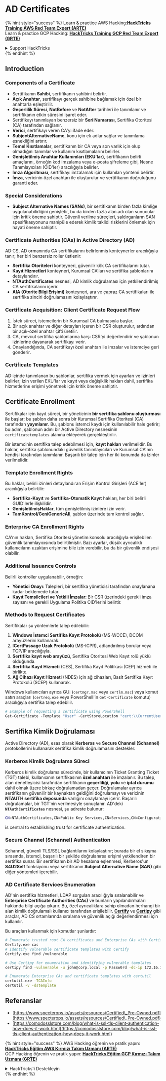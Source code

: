 # AD Certificates

{% hint style="success" %}
Learn & practice AWS Hacking:<img src="/.gitbook/assets/arte.png" alt="" data-size="line">[**HackTricks Training AWS Red Team Expert (ARTE)**](https://training.hacktricks.xyz/courses/arte)<img src="/.gitbook/assets/arte.png" alt="" data-size="line">\
Learn & practice GCP Hacking: <img src="/.gitbook/assets/grte.png" alt="" data-size="line">[**HackTricks Training GCP Red Team Expert (GRTE)**<img src="/.gitbook/assets/grte.png" alt="" data-size="line">](https://training.hacktricks.xyz/courses/grte)

<details>

<summary>Support HackTricks</summary>

* Check the [**subscription plans**](https://github.com/sponsors/carlospolop)!
* **Join the** 💬 [**Discord group**](https://discord.gg/hRep4RUj7f) or the [**telegram group**](https://t.me/peass) or **follow** us on **Twitter** 🐦 [**@hacktricks\_live**](https://twitter.com/hacktricks\_live)**.**
* **Share hacking tricks by submitting PRs to the** [**HackTricks**](https://github.com/carlospolop/hacktricks) and [**HackTricks Cloud**](https://github.com/carlospolop/hacktricks-cloud) github repos.

</details>
{% endhint %}

## Introduction

### Components of a Certificate

- Sertifikanın **Sahibi**, sertifikanın sahibini belirtir.
- **Açık Anahtar**, sertifikayı gerçek sahibine bağlamak için özel bir anahtarla eşleştirilir.
- **Geçerlilik Süresi**, **NotBefore** ve **NotAfter** tarihleri ile tanımlanır ve sertifikanın etkin süresini işaret eder.
- Sertifikayı tanımlayan benzersiz bir **Seri Numarası**, Sertifika Otoritesi (CA) tarafından sağlanır.
- **Verici**, sertifikayı veren CA'yı ifade eder.
- **SubjectAlternativeName**, konu için ek adlar sağlar ve tanımlama esnekliğini artırır.
- **Temel Kısıtlamalar**, sertifikanın bir CA veya son varlık için olup olmadığını tanımlar ve kullanım kısıtlamalarını belirler.
- **Genişletilmiş Anahtar Kullanımları (EKU'lar)**, sertifikanın belirli amaçlarını, örneğin kod imzalama veya e-posta şifreleme gibi, Nesne Tanımlayıcıları (OID'ler) aracılığıyla belirler.
- **İmza Algoritması**, sertifikayı imzalamak için kullanılan yöntemi belirtir.
- **İmza**, vericinin özel anahtarı ile oluşturulur ve sertifikanın doğruluğunu garanti eder.

### Special Considerations

- **Subject Alternative Names (SANs)**, bir sertifikanın birden fazla kimliğe uygulanabilirliğini genişletir, bu da birden fazla alan adı olan sunucular için kritik öneme sahiptir. Güvenli verilme süreçleri, saldırganların SAN spesifikasyonunu manipüle ederek kimlik taklidi risklerini önlemek için hayati öneme sahiptir.

### Certificate Authorities (CAs) in Active Directory (AD)

AD CS, AD ormanında CA sertifikalarını belirlenmiş konteynerler aracılığıyla tanır; her biri benzersiz roller üstlenir:

- **Sertifika Otoriteleri** konteyneri, güvenilir kök CA sertifikalarını tutar.
- **Kayıt Hizmetleri** konteyneri, Kurumsal CA'ları ve sertifika şablonlarını detaylandırır.
- **NTAuthCertificates** nesnesi, AD kimlik doğrulaması için yetkilendirilmiş CA sertifikalarını içerir.
- **AIA (Otorite Bilgi Erişimi)** konteyneri, ara ve çapraz CA sertifikaları ile sertifika zinciri doğrulamasını kolaylaştırır.

### Certificate Acquisition: Client Certificate Request Flow

1. İstek süreci, istemcilerin bir Kurumsal CA bulmasıyla başlar.
2. Bir açık anahtar ve diğer detayları içeren bir CSR oluşturulur, ardından bir açık-özel anahtar çifti üretilir.
3. CA, mevcut sertifika şablonlarına karşı CSR'yi değerlendirir ve şablonun izinlerine dayanarak sertifikayı verir.
4. Onaylandığında, CA sertifikayı özel anahtarı ile imzalar ve istemciye geri gönderir.

### Certificate Templates

AD içinde tanımlanan bu şablonlar, sertifika vermek için ayarları ve izinleri belirler; izin verilen EKU'lar ve kayıt veya değişiklik hakları dahil, sertifika hizmetlerine erişimi yönetmek için kritik öneme sahiptir.

## Certificate Enrollment

Sertifikalar için kayıt süreci, bir yöneticinin **bir sertifika şablonu oluşturması** ile başlar; bu şablon daha sonra bir Kurumsal Sertifika Otoritesi (CA) tarafından **yayınlanır**. Bu, şablonu istemci kaydı için kullanılabilir hale getirir; bu adım, şablonun adını bir Active Directory nesnesinin `certificatetemplates` alanına ekleyerek gerçekleştirilir.

Bir istemcinin sertifika talep edebilmesi için, **kayıt hakları** verilmelidir. Bu haklar, sertifika şablonundaki güvenlik tanımlayıcıları ve Kurumsal CA'nın kendisi tarafından tanımlanır. Başarılı bir talep için her iki konumda da izinler verilmelidir.

### Template Enrollment Rights

Bu haklar, belirli izinleri detaylandıran Erişim Kontrol Girişleri (ACE'ler) aracılığıyla belirtilir:
- **Sertifika-Kayıt** ve **Sertifika-Otomatik Kayıt** hakları, her biri belirli GUID'lerle ilişkilidir.
- **GenişletilmişHaklar**, tüm genişletilmiş izinlere izin verir.
- **TamKontrol/GeniGenericAll**, şablon üzerinde tam kontrol sağlar.

### Enterprise CA Enrollment Rights

CA'nın hakları, Sertifika Otoritesi yönetim konsolu aracılığıyla erişilebilen güvenlik tanımlayıcısında belirtilmiştir. Bazı ayarlar, düşük ayrıcalıklı kullanıcıların uzaktan erişimine bile izin verebilir, bu da bir güvenlik endişesi olabilir.

### Additional Issuance Controls

Belirli kontroller uygulanabilir, örneğin:
- **Yönetici Onayı**: Talepleri, bir sertifika yöneticisi tarafından onaylanana kadar beklemede tutar.
- **Kayıt Temsilcileri ve Yetkili İmzalar**: Bir CSR üzerindeki gerekli imza sayısını ve gerekli Uygulama Politika OID'lerini belirtir.

### Methods to Request Certificates

Sertifikalar şu yöntemlerle talep edilebilir:
1. **Windows İstemci Sertifika Kayıt Protokolü** (MS-WCCE), DCOM arayüzlerini kullanarak.
2. **ICertPassage Uzak Protokolü** (MS-ICPR), adlandırılmış borular veya TCP/IP aracılığıyla.
3. **Sertifika kayıt web arayüzü**, Sertifika Otoritesi Web Kayıt rolü yüklü olduğunda.
4. **Sertifika Kayıt Hizmeti** (CES), Sertifika Kayıt Politikası (CEP) hizmeti ile birlikte.
5. **Ağ Cihazı Kayıt Hizmeti** (NDES) için ağ cihazları, Basit Sertifika Kayıt Protokolü (SCEP) kullanarak.

Windows kullanıcıları ayrıca GUI (`certmgr.msc` veya `certlm.msc`) veya komut satırı araçları (`certreq.exe` veya PowerShell'in `Get-Certificate` komutu) aracılığıyla sertifika talep edebilir.
```powershell
# Example of requesting a certificate using PowerShell
Get-Certificate -Template "User" -CertStoreLocation "cert:\\CurrentUser\\My"
```
## Sertifika Kimlik Doğrulaması

Active Directory (AD), esas olarak **Kerberos** ve **Secure Channel (Schannel)** protokollerini kullanarak sertifika kimlik doğrulamasını destekler.

### Kerberos Kimlik Doğrulama Süreci

Kerberos kimlik doğrulama sürecinde, bir kullanıcının Ticket Granting Ticket (TGT) talebi, kullanıcının sertifikasının **özel anahtarı** ile imzalanır. Bu talep, alan denetleyicisi tarafından sertifikanın **geçerliliği**, **yolu** ve **iptal durumu** dahil olmak üzere birkaç doğrulamadan geçer. Doğrulamalar ayrıca sertifikanın güvenilir bir kaynaktan geldiğini doğrulamayı ve vericinin **NTAUTH sertifika deposunda** varlığını onaylamayı içerir. Başarılı doğrulamalar, bir TGT'nin verilmesiyle sonuçlanır. AD'deki **`NTAuthCertificates`** nesnesi, şu adreste bulunur:
```bash
CN=NTAuthCertificates,CN=Public Key Services,CN=Services,CN=Configuration,DC=<domain>,DC=<com>
```
is central to establishing trust for certificate authentication.

### Secure Channel (Schannel) Authentication

Schannel, güvenli TLS/SSL bağlantılarını kolaylaştırır; burada bir el sıkışma sırasında, istemci, başarılı bir şekilde doğrulanırsa erişimi yetkilendiren bir sertifika sunar. Bir sertifikanın bir AD hesabına eşlenmesi, Kerberos'un **S4U2Self** fonksiyonu veya sertifikanın **Subject Alternative Name (SAN)** gibi diğer yöntemleri içerebilir.

### AD Certificate Services Enumeration

AD'nin sertifika hizmetleri, LDAP sorguları aracılığıyla sıralanabilir ve **Enterprise Certificate Authorities (CAs)** ve bunların yapılandırmaları hakkında bilgi açığa çıkarır. Bu, özel ayrıcalıklara sahip olmadan herhangi bir alan kimlik doğrulamalı kullanıcı tarafından erişilebilir. **[Certify](https://github.com/GhostPack/Certify)** ve **[Certipy](https://github.com/ly4k/Certipy)** gibi araçlar, AD CS ortamlarında sıralama ve güvenlik açığı değerlendirmesi için kullanılır.

Bu araçları kullanmak için komutlar şunlardır:
```bash
# Enumerate trusted root CA certificates and Enterprise CAs with Certify
Certify.exe cas
# Identify vulnerable certificate templates with Certify
Certify.exe find /vulnerable

# Use Certipy for enumeration and identifying vulnerable templates
certipy find -vulnerable -u john@corp.local -p Passw0rd -dc-ip 172.16.126.128

# Enumerate Enterprise CAs and certificate templates with certutil
certutil.exe -TCAInfo
certutil -v -dstemplate
```
## Referanslar

* [https://www.specterops.io/assets/resources/Certified\_Pre-Owned.pdf](https://www.specterops.io/assets/resources/Certified\_Pre-Owned.pdf)
* [https://comodosslstore.com/blog/what-is-ssl-tls-client-authentication-how-does-it-work.html](https://comodosslstore.com/blog/what-is-ssl-tls-client-authentication-how-does-it-work.html)

{% hint style="success" %}
AWS Hacking öğrenin ve pratik yapın:<img src="/.gitbook/assets/arte.png" alt="" data-size="line">[**HackTricks Eğitim AWS Kırmızı Takım Uzmanı (ARTE)**](https://training.hacktricks.xyz/courses/arte)<img src="/.gitbook/assets/arte.png" alt="" data-size="line">\
GCP Hacking öğrenin ve pratik yapın: <img src="/.gitbook/assets/grte.png" alt="" data-size="line">[**HackTricks Eğitim GCP Kırmızı Takım Uzmanı (GRTE)**<img src="/.gitbook/assets/grte.png" alt="" data-size="line">](https://training.hacktricks.xyz/courses/grte)

<details>

<summary>HackTricks'i Destekleyin</summary>

* [**abonelik planlarını**](https://github.com/sponsors/carlospolop) kontrol edin!
* **💬 [**Discord grubuna**](https://discord.gg/hRep4RUj7f) veya [**telegram grubuna**](https://t.me/peass) katılın ya da **Twitter**'da **bizi takip edin** 🐦 [**@hacktricks\_live**](https://twitter.com/hacktricks\_live)**.**
* **Hacking ipuçlarını paylaşmak için** [**HackTricks**](https://github.com/carlospolop/hacktricks) ve [**HackTricks Cloud**](https://github.com/carlospolop/hacktricks-cloud) github reposuna PR gönderin.

</details>
{% endhint %}
